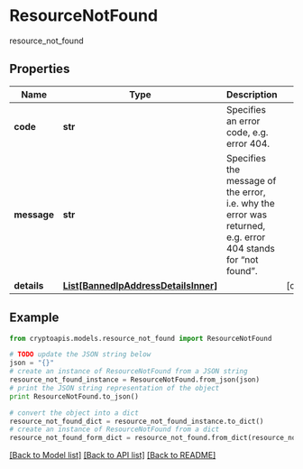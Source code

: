 # ResourceNotFound

resource_not_found

## Properties
Name | Type | Description | Notes
------------ | ------------- | ------------- | -------------
**code** | **str** | Specifies an error code, e.g. error 404. | 
**message** | **str** | Specifies the message of the error, i.e. why the error was returned, e.g. error 404 stands for “not found”. | 
**details** | [**List[BannedIpAddressDetailsInner]**](BannedIpAddressDetailsInner.md) |  | [optional] 

## Example

```python
from cryptoapis.models.resource_not_found import ResourceNotFound

# TODO update the JSON string below
json = "{}"
# create an instance of ResourceNotFound from a JSON string
resource_not_found_instance = ResourceNotFound.from_json(json)
# print the JSON string representation of the object
print ResourceNotFound.to_json()

# convert the object into a dict
resource_not_found_dict = resource_not_found_instance.to_dict()
# create an instance of ResourceNotFound from a dict
resource_not_found_form_dict = resource_not_found.from_dict(resource_not_found_dict)
```
[[Back to Model list]](../README.md#documentation-for-models) [[Back to API list]](../README.md#documentation-for-api-endpoints) [[Back to README]](../README.md)


